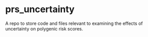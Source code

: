 # prs_uncertainty
A repo to store code and files relevant to examining the effects of uncertainty on polygenic risk scores.
